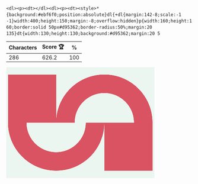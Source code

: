 `<dl><p><dt></dl><dl><p><dt><style>*{background:#ebf6f0;position:absolute}dl{+dl{margin:142-8;scale:-1 -1}width:400;height:150;margin:-8;overflow:hidden}p{width:160;height:160;border:solid 50px#d95362;border-radius:50%;margin:20 135}dt{width:130;height:130;background:#d95362;margin:20 5`

| Characters | Score 🏆 | %   |
| ---------- | -------- | --- |
| 286        | 626.2    | 100 |

![](/2025/Jun2025/13/20250613.png)
